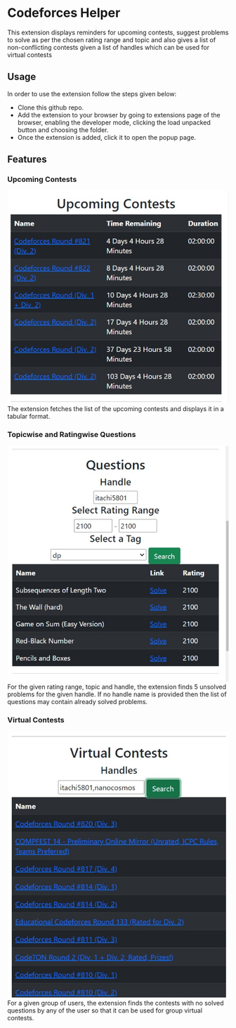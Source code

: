 # Codeforces Helper

This extension displays reminders for upcoming contests, suggest problems to solve as per the chosen rating range and topic and also gives a list of non-conflicting contests given a list of handles which can be used for virtual contests <br>


## Usage

In order to use the extension follow the steps given below:

- Clone this github repo.
- Add the extension to your browser by going to extensions page of the browser, enabling the developer mode, clicking the load unpacked button and choosing the folder.
- Once the extension is added, click it to open the popup page.

## Features

### Upcoming Contests
![1](media/upcomingcontests.jpeg)
<br>
The extension fetches the list of the upcoming contests and displays it in a tabular format.

### Topicwise and Ratingwise Questions
![2](media/questions.jpeg)
<br>
For the given rating range, topic and handle, the extension finds 5 unsolved problems for the given handle. If no handle name is provided then the list of questions may contain already solved problems.
### Virtual Contests
![3](media/virtualcontests.jpeg)
<br>
For a given group of users, the extension finds the contests with no solved questions by any of the user so that it can be used for group virtual contests.




